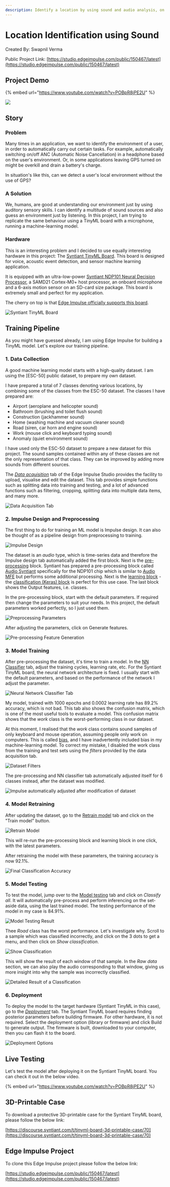 ```yaml
---
description: Identify a location by using sound and audio analysis, on a Syntiant TinyML board.
---
```


# Location Identification using Sound

Created By:
Swapnil Verma 

Public Project Link:
[https://studio.edgeimpulse.com/public/150467/latest](https://studio.edgeimpulse.com/public/150467/latest)

## Project Demo

{% embed url="https://www.youtube.com/watch?v=POBpR8jPE2U" %}

![](.gitbook/assets/location-sound/intro.jpg)

## Story

### Problem

Many times in an application, we want to identify the environment of a user, in order to automatically carry out certain tasks. For example, automatically switching on/off ANC (Automatic Noise Cancellation) in a headphone based on the user's environment. Or, in some applications leaving GPS turned on might be overkill and drain a battery's charge.

In situation's like this, can we detect a user's local environment without the use of GPS?

### A Solution

We, humans, are good at understanding our environment just by using auditory sensory skills. I can identify a multitude of sound sources and also guess an environment just by listening. In this project, I am trying to replicate the same behaviour using a TinyML board with a microphone, running a machine-learning model.

### Hardware

This is an interesting problem and I decided to use equally interesting hardware in this project:  The [Syntiant TinyML Board](https://www.syntiant.com/tinyml). This board is designed for voice, acoustic event detection, and sensor machine learning application.

It is equipped with an ultra-low-power [Syntiant NDP101 Neural Decision Processor](https://www.syntiant.com/ndp101), a SAMD21 Cortex-M0+ host processor, an onboard microphone and a 6-axis motion sensor on an SD-card size package. This board is extremely small and perfect for my application.

The cherry on top is that [Edge Impulse officially supports this board](https://docs.edgeimpulse.com/docs/development-platforms/officially-supported-mcu-targets/syntiant-tinyml-board).

![Syntiant TinyML Board](.gitbook/assets/location-sound/syntiant-board.jpg)

## Training Pipeline

As you might have guessed already, I am using Edge Impulse for building a TinyML model. Let's explore our training pipeline.

### 1. Data Collection

A good machine learning model starts with a high-quality dataset. I am using the [ESC-50] public dataset, to prepare my own dataset.

I have prepared a total of 7 classes denoting various locations, by combining some of the classes from the ESC-50 dataset. The classes I have prepared are:

- Airport (aeroplane and helicopter sound)
- Bathroom (brushing and toilet flush sound)
- Construction (jackhammer sound)
- Home (washing machine and vacuum cleaner sound)
- Road (siren, car horn and engine sound)
- Work (mouse click and keyboard typing sound)
- Anomaly (quiet environment sound)

I have used only the ESC-50 dataset to prepare a new dataset for this project. The sound samples contained within any of these classes are not the only representation of that class. They can be improved by adding more sounds from different sources.

The *[Data acquisition](https://docs.edgeimpulse.com/docs/edge-impulse-studio/data-acquisition)* tab of the Edge Impulse Studio provides the facility to upload, visualise and edit the dataset. This tab provides simple functions such as splitting data into training and testing, and a lot of advanced functions such as filtering, cropping, splitting data into multiple data items, and many more.

![Data Acquisition Tab](.gitbook/assets/location-sound/data-acquisition.jpg)

### 2. Impulse Design and Preprocessing

The first thing to do for training an ML model is Impulse design. It can also be thought of as a pipeline design from preprocessing to training.

![Impulse Design](.gitbook/assets/location-sound/impulse.jpg)

The dataset is an *audio* type, which is time-series data and therefore the Impulse design tab automatically added the first block. Next is the [pre-processing](https://docs.edgeimpulse.com/docs/edge-impulse-studio/processing-blocks?q=preprocessing) block. Syntiant has prepared a pre-processing block called [Audio Syntiant](https://docs.edgeimpulse.com/docs/edge-impulse-studio/processing-blocks/audio-syntiant?q=preprocessing) specifically for the NDP101 chip which is similar to [Audio MFE](https://docs.edgeimpulse.com/docs/edge-impulse-studio/processing-blocks/audio-mfe) but performs some additional processing. Next is the [learning block](https://docs.edgeimpulse.com/docs/edge-impulse-studio/learning-blocks) - the [classification (Keras) block](https://docs.edgeimpulse.com/docs/edge-impulse-studio/learning-blocks/classification) is perfect for this use case. The last block shows the Output features, i.e. classes.

In the pre-processing block, start with the default parameters. If required then change the parameters to suit your needs. In this project, the default parameters worked perfectly, so I just used them.

![Preprocessing Parameters](.gitbook/assets/location-sound/preprocessing.jpg)

After adjusting the parameters, click on Generate features.

![Pre-processing Feature Generation](.gitbook/assets/location-sound/feature-generation.jpg)

### 3. Model Training

After pre-processing the dataset, it's time to train a model. In the [NN Classifier](https://docs.edgeimpulse.com/docs/edge-impulse-studio/learning-blocks/classification) tab, adjust the training cycles, learning rate, etc. For the Syntiant TinyML board, the neural network architecture is fixed. I usually start with the default parameters, and based on the performance of the network I adjust the parameter.

![Neural Network Classifier Tab](.gitbook/assets/location-sound/model-training.jpg)

My model, trained with 1000 epochs and 0.0002 learning rate has 89.2% accuracy, which is not bad. This tab also shows the confusion matrix, which is one of the most useful tools to evaluate a model. This confusion matrix shows that the *work* class is the worst-performing class in our dataset.

At this moment, I realised that the *work* class contains sound samples of only keyboard and mouse operation, assuming people only work on computers. This is called [bias](https://scholar.google.co.uk/scholar?hl=en&as_sdt=0%2C5&as_vis=1&q=bias+in+machine+learning&btnG=), and I have inadvertently included bias in my machine-learning model. To correct my mistake, I disabled the work class from the training and test sets using the *filters* provided by the data acquisition tab.

![Dataset Filters](.gitbook/assets/location-sound/dataset.jpg)

The pre-processing and NN classifier tab automatically adjusted itself for 6 classes instead, after the dataset was modified.

![Impulse automatically adjusted after modification of dataset](.gitbook/assets/location-sound/neural-network.jpg)

### 4. Model Retraining

After updating the dataset, go to the [Retrain model](https://docs.edgeimpulse.com/docs/edge-impulse-studio/retrain-model) tab and click on the "Train model" button.

![Retrain Model](.gitbook/assets/location-sound/retraining.jpg)

This will re-run the pre-processing block and learning block in one click, with the latest parameters.

After retraining the model with these parameters, the training accuracy is now 92.1%.

![Final Classification Accuracy](.gitbook/assets/location-sound/accuracy.jpg)

### 5. Model Testing

To test the model, jump over to the [Model testing](https://docs.edgeimpulse.com/docs/edge-impulse-studio/model-testing) tab and click on *Classify all*. It will automatically pre-process and perform inferencing on the set-aside data, using the last trained model. The testing performance of the model in my case is 84.91%.

![Model Testing Result](.gitbook/assets/location-sound/testing.jpg)

Thee *Road* class has the worst performance. Let's investigate why. Scroll to a sample which was classified incorrectly, and click on the 3 dots to get a menu, and then click on *Show classification*.

![Show Classification](.gitbook/assets/location-sound/classification.jpg)

This will show the result of each window of that sample. In the *Raw data* section, we can also play the audio corresponding to that window, giving us more insight into why the sample was incorrectly classified.

![Detailed Result of a Classification](.gitbook/assets/location-sound/results.jpg)

### 6. Deployment

To deploy the model to the target hardware (Syntiant TinyML in this case), go to the *[Deployment](https://docs.edgeimpulse.com/docs/edge-impulse-studio/deployment)* tab. The Syntiant TinyML board requires finding posterior parameters before building firmware. For other hardware, it is not required. Select the deployment option (library or firmware) and click Build to generate output. The firmware is built, downloaded to your computer, then you can flash it to the board.

![Deployment Options](.gitbook/assets/location-sound/deployment.jpg)

## Live Testing

Let's test the model after deploying it on the Syntiant TinyML board.  You can check it out in the below video.

{% embed url="https://www.youtube.com/watch?v=POBpR8jPE2U" %}

## 3D-Printable Case

To download a protective 3D-printable case for the Syntiant TinyML board, please follow the below link:

[https://discourse.syntiant.com/t/tinyml-board-3d-printable-case/70](https://discourse.syntiant.com/t/tinyml-board-3d-printable-case/70)

## Edge Impulse Project

To clone this Edge Impulse project please follow the below link:

[https://studio.edgeimpulse.com/public/150467/latest](https://studio.edgeimpulse.com/public/150467/latest)

